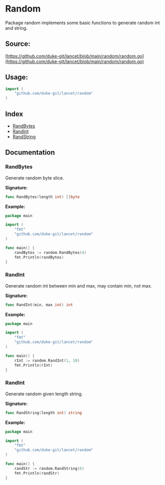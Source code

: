 # Random
Package random implements some basic functions to generate random int and string.

<div STYLE="page-break-after: always;"></div>

## Source:

[https://github.com/duke-git/lancet/blob/main/random/random.go](https://github.com/duke-git/lancet/blob/main/random/random.go)


<div STYLE="page-break-after: always;"></div>

## Usage:
```go
import (
    "github.com/duke-git/lancet/random"
)
```

<div STYLE="page-break-after: always;"></div>

## Index
- [RandBytes](#RandBytes)
- [RandInt](#RandInt)
- [RandString](#RandString)

<div STYLE="page-break-after: always;"></div>

## Documentation


### <span id="RandBytes">RandBytes</span>
<p>Generate random byte slice.</p>

<b>Signature:</b>

```go
func RandBytes(length int) []byte
```
<b>Example:</b>

```go
package main

import (
    "fmt"
    "github.com/duke-git/lancet/random"
)

func main() {
	randBytes := random.RandBytes(4)
	fmt.Println(randBytes)
}
```


### <span id="RandInt">RandInt</span>
<p>Generate random int between min and max, may contain min, not max.</p>

<b>Signature:</b>

```go
func RandInt(min, max int) int
```
<b>Example:</b>

```go
package main

import (
    "fmt"
    "github.com/duke-git/lancet/random"
)

func main() {
	rInt := random.RandInt(1, 10)
	fmt.Println(rInt)
}
```



### <span id="RandString">RandInt</span>
<p>Generate random given length string.</p>

<b>Signature:</b>

```go
func RandString(length int) string
```
<b>Example:</b>

```go
package main

import (
    "fmt"
    "github.com/duke-git/lancet/random"
)

func main() {
	randStr := random.RandString(6)
	fmt.Println(randStr)
}
```


